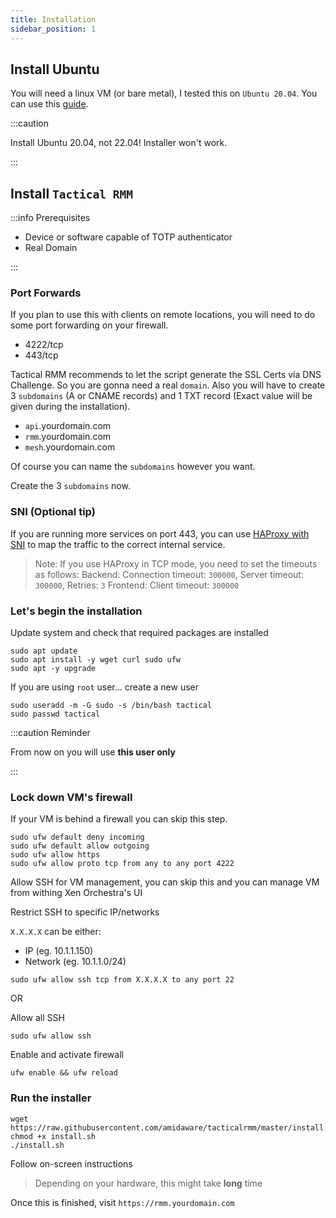 ```yaml
---
title: Installation
sidebar_position: 1
---
```


## Install Ubuntu

You will need a linux VM (or bare metal), I tested this on `Ubuntu 20.04`.
You can use this [guide](../../virtualization/xcp-ng/install-ubuntu-vm.md).

:::caution

Install Ubuntu 20.04, not 22.04! Installer won't work.

:::

## Install `Tactical RMM`

:::info Prerequisites

- Device or software capable of TOTP authenticator
- Real Domain

:::

### Port Forwards

If you plan to use this with clients on remote locations,
you will need to do some port forwarding on your firewall.

- 4222/tcp
- 443/tcp

Tactical RMM recommends to let the script generate the SSL Certs via DNS Challenge.
So you are gonna need a real `domain`.
Also you will have to create 3 `subdomains`
(A or CNAME records) and 1 TXT record (Exact value will be given during the installation).

- `api`.yourdomain.com
- `rmm`.yourdomain.com
- `mesh`.yourdomain.com

Of course you can name the `subdomains` however you want.

Create the 3 `subdomains` now.

### SNI (Optional tip)

If you are running more services on port 443, you can use [HAProxy with SNI](../../networking/pfsense/haproxy/sni.md)
to map the traffic to the correct internal service.

> Note: If you use HAProxy in TCP mode, you need to set the timeouts as follows:
> Backend: Connection timeout: `300000`, Server timeout: `300000`, Retries: `3`
> Frontend: Client timeout: `300000`

### Let's begin the installation

Update system and check that required packages are installed

```shell
sudo apt update
sudo apt install -y wget curl sudo ufw
sudo apt -y upgrade
```

If you are using `root` user... create a new user

```shell
sudo useradd -m -G sudo -s /bin/bash tactical
sudo passwd tactical
```

:::caution Reminder

From now on you will use **this user only**

:::

### Lock down VM's firewall

If your VM is behind a firewall you can skip this step.

```shell
sudo ufw default deny incoming
sudo ufw default allow outgoing
sudo ufw allow https
sudo ufw allow proto tcp from any to any port 4222
```

Allow SSH for VM management, you can skip this and you can manage VM from withing Xen Orchestra's UI

Restrict SSH to specific IP/networks

`X.X.X.X` can be either:

- IP (eg. 10.1.1.150)
- Network (eg. 10.1.1.0/24)

```shell
sudo ufw allow ssh tcp from X.X.X.X to any port 22
```

OR

Allow all SSH

```shell
sudo ufw allow ssh
```

Enable and activate firewall

```shell
ufw enable && ufw reload
```

### Run the installer

```shell
wget https://raw.githubusercontent.com/amidaware/tacticalrmm/master/install.sh
chmod +x install.sh
./install.sh
```

Follow on-screen instructions
> Depending on your hardware, this might take **long** time

Once this is finished, visit `https://rmm.yourdomain.com`
